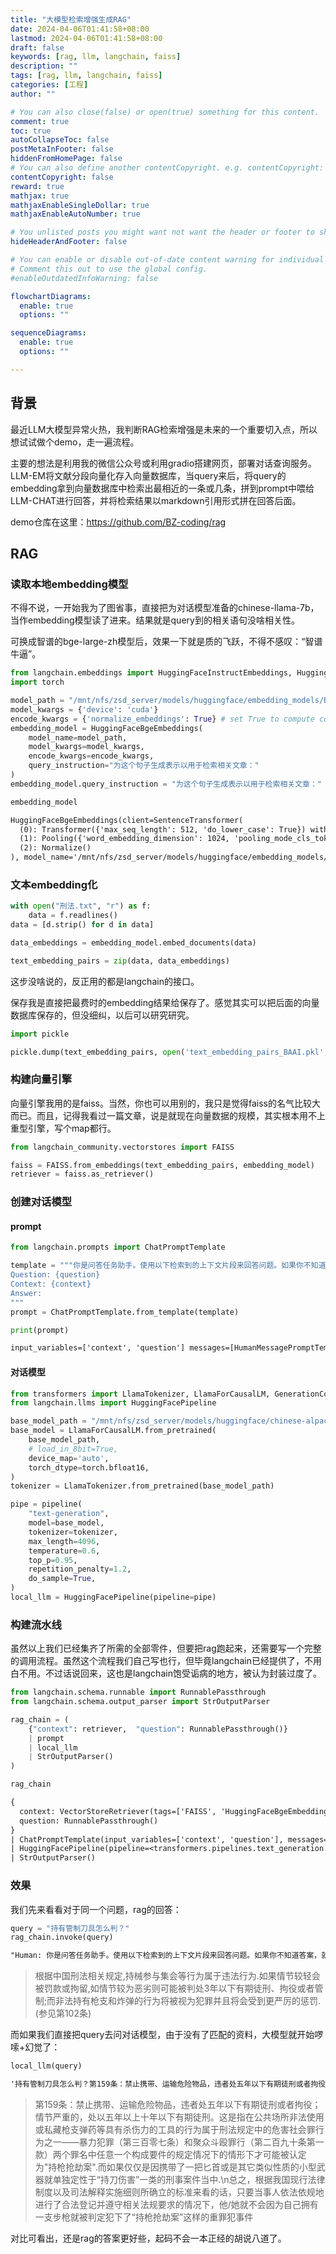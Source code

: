 ```yaml
---
title: "大模型检索增强生成RAG"
date: 2024-04-06T01:41:58+08:00
lastmod: 2024-04-06T01:41:58+08:00
draft: false
keywords: [rag, llm, langchain, faiss]
description: ""
tags: [rag, llm, langchain, faiss]
categories: [工程]
author: ""

# You can also close(false) or open(true) something for this content.
comment: true
toc: true
autoCollapseToc: false
postMetaInFooter: false
hiddenFromHomePage: false
# You can also define another contentCopyright. e.g. contentCopyright: "This is another copyright."
contentCopyright: false
reward: true
mathjax: true
mathjaxEnableSingleDollar: true
mathjaxEnableAutoNumber: true

# You unlisted posts you might want not want the header or footer to show
hideHeaderAndFooter: false

# You can enable or disable out-of-date content warning for individual post.
# Comment this out to use the global config.
#enableOutdatedInfoWarning: false

flowchartDiagrams:
  enable: true
  options: ""

sequenceDiagrams: 
  enable: true
  options: ""

---
```


## 背景

最近LLM大模型异常火热，我判断RAG检索增强是未来的一个重要切入点，所以想试试做个demo，走一遍流程。

主要的想法是利用我的微信公众号或利用gradio搭建网页，部署对话查询服务。LLM-EM将文献分段向量化存入向量数据库，当query来后，将query的embedding拿到向量数据库中检索出最相近的一条或几条，拼到prompt中喂给LLM-CHAT进行回答，并将检索结果以markdown引用形式拼在回答后面。

demo仓库在这里：<https://github.com/BZ-coding/rag>

## RAG

### 读取本地embedding模型

不得不说，一开始我为了图省事，直接把为对话模型准备的chinese-llama-7b，当作embedding模型读了进来。结果就是query到的相关语句没啥相关性。

可换成智谱的bge-large-zh模型后，效果一下就是质的飞跃，不得不感叹：“智谱牛逼”。

```python
from langchain.embeddings import HuggingFaceInstructEmbeddings, HuggingFaceBgeEmbeddings
import torch

model_path = "/mnt/nfs/zsd_server/models/huggingface/embedding_models/BAAI/bge-large-zh-v1.5/"
model_kwargs = {'device': 'cuda'}
encode_kwargs = {'normalize_embeddings': True} # set True to compute cosine similarity
embedding_model = HuggingFaceBgeEmbeddings(
    model_name=model_path,
    model_kwargs=model_kwargs,
    encode_kwargs=encode_kwargs,
    query_instruction="为这个句子生成表示以用于检索相关文章："
)
embedding_model.query_instruction = "为这个句子生成表示以用于检索相关文章："

embedding_model
```

```txt
HuggingFaceBgeEmbeddings(client=SentenceTransformer(
  (0): Transformer({'max_seq_length': 512, 'do_lower_case': True}) with Transformer model: BertModel 
  (1): Pooling({'word_embedding_dimension': 1024, 'pooling_mode_cls_token': True, 'pooling_mode_mean_tokens': False, 'pooling_mode_max_tokens': False, 'pooling_mode_mean_sqrt_len_tokens': False, 'pooling_mode_weightedmean_tokens': False, 'pooling_mode_lasttoken': False, 'include_prompt': True})
  (2): Normalize()
), model_name='/mnt/nfs/zsd_server/models/huggingface/embedding_models/BAAI/bge-large-zh-v1.5/', cache_folder=None, model_kwargs={'device': 'cuda'}, encode_kwargs={'normalize_embeddings': True}, query_instruction='为这个句子生成表示以用于检索相关文章：', embed_instruction='')
```

### 文本embedding化

```python
with open("刑法.txt", "r") as f:
    data = f.readlines()
data = [d.strip() for d in data]

data_embeddings = embedding_model.embed_documents(data)

text_embedding_pairs = zip(data, data_embeddings)
```

这步没啥说的，反正用的都是langchain的接口。

保存我是直接把最费时的embedding结果给保存了。感觉其实可以把后面的向量数据库保存的，但没细纠，以后可以研究研究。

```python
import pickle

pickle.dump(text_embedding_pairs, open('text_embedding_pairs_BAAI.pkl', 'wb'))
```

### 构建向量引擎

向量引擎我用的是faiss。当然，你也可以用别的，我只是觉得faiss的名气比较大而已。而且，记得我看过一篇文章，说是就现在向量数据的规模，其实根本用不上重型引擎，写个map都行。

```python
from langchain_community.vectorstores import FAISS

faiss = FAISS.from_embeddings(text_embedding_pairs, embedding_model)
retriever = faiss.as_retriever()
```

### 创建对话模型

#### prompt

```python
from langchain.prompts import ChatPromptTemplate

template = """你是问答任务助手。使用以下检索到的上下文片段来回答问题。如果你不知道答案，就说你不知道。最多使用三个句子，保持答案简洁。
Question: {question} 
Context: {context} 
Answer:
"""
prompt = ChatPromptTemplate.from_template(template)

print(prompt)
```

```txt
input_variables=['context', 'question'] messages=[HumanMessagePromptTemplate(prompt=PromptTemplate(input_variables=['context', 'question'], template='你是问答任务助手。使用以下检索到的上下文片段来回答问题。如果你不知道答案，就说你不知道。最多使用三个句子，保持答案简洁。\nQuestion: {question} \nContext: {context} \nAnswer:\n'))]
```

#### 对话模型

```python
from transformers import LlamaTokenizer, LlamaForCausalLM, GenerationConfig, pipeline
from langchain.llms import HuggingFacePipeline

base_model_path = "/mnt/nfs/zsd_server/models/huggingface/chinese-alpaca-2-7b/"
base_model = LlamaForCausalLM.from_pretrained(
    base_model_path,
    # load_in_8bit=True,
    device_map='auto',
    torch_dtype=torch.bfloat16,
)
tokenizer = LlamaTokenizer.from_pretrained(base_model_path)

pipe = pipeline(
    "text-generation",
    model=base_model,
    tokenizer=tokenizer,
    max_length=4096,
    temperature=0.6,
    top_p=0.95,
    repetition_penalty=1.2,
    do_sample=True,
)
local_llm = HuggingFacePipeline(pipeline=pipe)
```

### 构建流水线

虽然以上我们已经集齐了所需的全部零件，但要把rag跑起来，还需要写一个完整的调用流程。虽然这个流程我们自己写也行，但毕竟langchain已经提供了，不用白不用。不过话说回来，这也是langchain饱受诟病的地方，被认为封装过度了。

```python
from langchain.schema.runnable import RunnablePassthrough
from langchain.schema.output_parser import StrOutputParser

rag_chain = (
    {"context": retriever,  "question": RunnablePassthrough()} 
    | prompt 
    | local_llm
    | StrOutputParser() 
)

rag_chain
```

```txt
{
  context: VectorStoreRetriever(tags=['FAISS', 'HuggingFaceBgeEmbeddings'], vectorstore=<langchain_community.vectorstores.faiss.FAISS object at 0x7aa65a471e90>),
  question: RunnablePassthrough()
}
| ChatPromptTemplate(input_variables=['context', 'question'], messages=[HumanMessagePromptTemplate(prompt=PromptTemplate(input_variables=['context', 'question'], template='你是问答任务助手。使用以下检索到的上下文片段来回答问题。如果你不知道答案，就说你不知道。最多使用三个句子，保持答案简洁。\nQuestion: {question} \nContext: {context} \nAnswer:\n'))])
| HuggingFacePipeline(pipeline=<transformers.pipelines.text_generation.TextGenerationPipeline object at 0x7aa5b00b5d50>)
| StrOutputParser()
```

### 效果

我们先来看看对于同一个问题，rag的回答：

```python
query = "持有管制刀具怎么判？"
rag_chain.invoke(query)
```

```txt
"Human: 你是问答任务助手。使用以下检索到的上下文片段来回答问题。如果你不知道答案，就说你不知道。最多使用三个句子，保持答案简洁。\nQuestion: 持有管制刀具怎么判？ \nContext: [Document(page_content='第二百九十七条 违反法律规定，携带武器、管制刀具或者爆炸物参加集会、游行、示威的，处三年以下有期徒刑、拘役、管制或者剥夺政治权利。'), Document(page_content='第一百三十条 非法携带枪支、弹药、管制刀具或者爆炸性、易燃性、放射性、毒害性、腐蚀性物品，进入公共场所或者公共交通工具，危及公共安全，情节严重的，处三年以下有期徒刑、拘役或者管制。'), Document(page_content='第一百二十八条 违反枪支管理规定，非法持有、私藏枪支、弹药的，处三年以下有期徒刑、拘役或者管制；情节严重的，处三年以上七年以下有期徒刑。依法配备公务用枪的人员，非法出租、出借枪支的，依照前款的规定处罚。依法配置枪支的人员，非法出租、出借枪支，造成严重后果的，依照第一款的规定处罚。单位犯第二款、第三款罪的，对单位判处罚金，并对其直接负责的主管人员和其他直接责任人员，依照第一款的规定处罚。'), Document(page_content='第一百二十条之六 明知是宣扬恐怖主义、极端主义的图书、音频视频资料或者其他物品而非法持有，情节严重的，处三年以下有期徒刑、拘役或者管制，并处或者单处罚金。')] \nAnswer:\n根据中国刑法相关规定,持械参与集会等行为属于违法行为.如果情节较轻会被罚款或拘留,如情节较为恶劣则可能被判处3年以下有期徒刑、拘役或者管制;而非法持有枪支和炸弹的行为将被视为犯罪并且将会受到更严厉的惩罚.(参见第102条)"
```

>根据中国刑法相关规定,持械参与集会等行为属于违法行为.如果情节较轻会被罚款或拘留,如情节较为恶劣则可能被判处3年以下有期徒刑、拘役或者管制;而非法持有枪支和炸弹的行为将被视为犯罪并且将会受到更严厉的惩罚.(参见第102条)

而如果我们直接把query去问对话模型，由于没有了匹配的资料，大模型就开始啰嗦+幻觉了：

```python
local_llm(query)
```

```txt
'持有管制刀具怎么判？第159条：禁止携带、运输危险物品，违者处五年以下有期徒刑或者拘役；情节严重的，处以五年以上十年以下有期徒刑。这是指在公共场所非法使用或私藏枪支弹药等具有杀伤力的工具的行为属于刑法规定中的危害社会罪行为之一——暴力犯罪（第三百零七条）和聚众斗殴罪行（第二百九十条第一款）两个罪名中任意一个构成要件的规定情况下的情形下才可能被认定为"持枪抢劫案".而如果仅仅是因携带了一把匕首或是其它类似性质的小型武器就单独定性于“持刀伤害”一类的刑事案件当中.\n总之，根据我国现行法律制度以及司法解释实施细则所确立的标准来看的话，只要当事人依法依规地进行了合法登记并遵守相关法规要求的情况下，他/她就不会因为自己拥有一支步枪就被判定犯下了“持枪抢劫案”这样的重罪犯事件'
```

>第159条：禁止携带、运输危险物品，违者处五年以下有期徒刑或者拘役；情节严重的，处以五年以上十年以下有期徒刑。这是指在公共场所非法使用或私藏枪支弹药等具有杀伤力的工具的行为属于刑法规定中的危害社会罪行为之一——暴力犯罪（第三百零七条）和聚众斗殴罪行（第二百九十条第一款）两个罪名中任意一个构成要件的规定情况下的情形下才可能被认定为"持枪抢劫案".而如果仅仅是因携带了一把匕首或是其它类似性质的小型武器就单独定性于“持刀伤害”一类的刑事案件当中.\n总之，根据我国现行法律制度以及司法解释实施细则所确立的标准来看的话，只要当事人依法依规地进行了合法登记并遵守相关法规要求的情况下，他/她就不会因为自己拥有一支步枪就被判定犯下了“持枪抢劫案”这样的重罪犯事件

对比可看出，还是rag的答案更好些，起码不会一本正经的胡说八道了。
